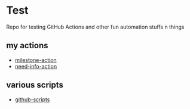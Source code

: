 # Test
Repo for testing GitHub Actions and other fun automation stuffs n things

## my actions
- [milestone-action](https://github.com/benelan/milestone-action)
- [need-info-action](https://github.com/benelan/need-info-action)

## various scripts
- [github-scripts](https://github.com/benelan/github-scripts)
